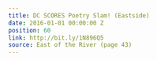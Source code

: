 ```yaml
---
title: DC SCORES Poetry Slam! (Eastside)
date: 2016-01-01 00:00:00 Z
position: 60
link: http://bit.ly/1N896Q5
source: East of the River (page 43)
---
```


